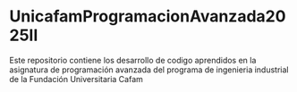 # UnicafamProgramacionAvanzada2025II
Este repositorio contiene los desarrollo de codigo aprendidos en la asignatura de programación avanzada del programa de ingenieria industrial de la Fundación Universitaria Cafam
